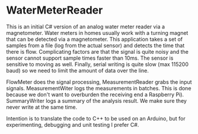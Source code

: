 # WaterMeterReader

This is an initial C# version of an analog water meter reader via a magnetometer.
Water meters in homes usually work with a turning magnet that can be detected via a magnetometer.
This application takes a set of samples from a file (log from the actual sensor) and detects the time that there is flow.
Complicating factors are that the signal is quite noisy and the sensor cannot support sample times faster than 10ms. 
The sensor is sensitive to moving as well. 
Finally, serial writing is quite slow (max 115200 baud) so we need to limit the amount of data over the line.

FlowMeter does the signal processing, MeasurementReader grabs the input signals.
MeasurementWiter logs the measurements in batches. This is done because we don't want to overburden the receiving end
a Raspberry Pi). SummaryWriter logs a summary of the analysis result. We make sure they never write at the same time.

Intention is to translate the code to C++ to be used on an Arduino, but for experimenting, debugging and unit testing I prefer C#.